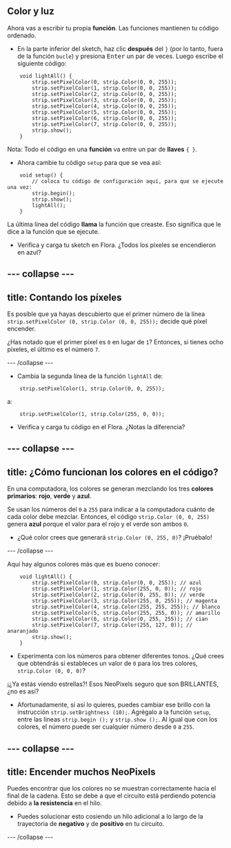 ## Color y luz

Ahora vas a escribir tu propia **función**. Las funciones mantienen tu código ordenado.

+ En la parte inferior del sketch, haz clic **después** del `}` \(por lo tanto, fuera de la función `bucle`\) y presiona <kbd>Enter</kbd> un par de veces. Luego escribe el siguiente código:

``` 
    void lightAll() {
        strip.setPixelColor(0, strip.Color(0, 0, 255));
        strip.setPixelColor(1, strip.Color(0, 0, 255));
        strip.setPixelColor(2, strip.Color(0, 0, 255));
        strip.setPixelColor(3, strip.Color(0, 0, 255));
        strip.setPixelColor(4, strip.Color(0, 0, 255));
        strip.setPixelColor(5, strip.Color(0, 0, 255));
        strip.setPixelColor(6, strip.Color(0, 0, 255));
        strip.setPixelColor(7, strip.Color(0, 0, 255));
        strip.show();
    }
```

Nota: Todo el código en una **función** va entre un par de **llaves** `{ }`.

+ Ahora cambie tu código `setup` para que se vea así:

``` 
    void setup() {
        // coloca tu código de configuración aquí, para que se ejecute una vez:
        strip.begin();
        strip.show();
        lightAll();
    }
```

La última línea del código **llama** la función que creaste. Eso significa que le dice a la función que se ejecute.

+ Verifica y carga tu sketch en Flora. ¿Todos los píxeles se encendieron en azul?

--- collapse ---
---
title: Contando los píxeles
---

Es posible que ya hayas descubierto que el primer número de la línea `strip.setPixelColor (0, strip.Color (0, 0, 255));` decide qué píxel encender.

¿Has notado que el primer píxel es `0` en lugar de `1`? Entonces, si tienes ocho píxeles, el último es el número `7`.

--- /collapse ---

+ Cambia la segunda línea de la función `lightAll` de:

```
    strip.setPixelColor(1, strip.Color(0, 0, 255));
```

a:

```
    strip.setPixelColor(1, strip.Color(255, 0, 0));
```

+ Verifica y carga tu código en el Flora. ¿Notas la diferencia?

--- collapse ---
---
title: ¿Cómo funcionan los colores en el código?
---

En una computadora, los colores se generan mezclando los tres **colores primarios**: **rojo**, **verde** y **azul**.

Se usan los números del `0` a `255` para indicar a la computadora cuánto de cada color debe mezclar. Entonces, el código `strip.Color (0, 0, 255)` genera **azul** porque el valor para el rojo y el verde son ambos `0`.

+ ¿Qué color crees que generará `strip.Color (0, 255, 0)`? ¡Pruébalo!

--- /collapse ---

Aquí hay algunos colores más que es bueno conocer:

```
    void lightAll() {
        strip.setPixelColor(0, strip.Color(0, 0, 255)); // azul
        strip.setPixelColor(1, strip.Color(255, 0, 0)); // rojo
        strip.setPixelColor(2, strip.Color(0, 255, 0)); // verde
        strip.setPixelColor(3, strip.Color(255, 0, 255)); // magenta
        strip.setPixelColor(4, strip.Color(255, 255, 255)); // blanco
        strip.setPixelColor(5, strip.Color(255, 255, 0)); // amarillo
        strip.setPixelColor(6, strip.Color(0, 255, 255)); // cian
        strip.setPixelColor(7, strip.Color(255, 127, 0)); // anaranjado
        strip.show();
    }
```

+ Experimenta con los números para obtener diferentes tonos. ¿Qué crees que obtendrás si estableces un valor de `0` para los tres colores, `strip.Color (0, 0, 0)`?

¡¿Ya estás viendo estrellas?! Esos NeoPixels seguro que son BRILLANTES, ¿no es así?

+ Afortunadamente, si así lo quieres, puedes cambiar ese brillo con la instrucción `strip.setBrightness (10);`. Agrégalo a la función `setup`, entre las líneas `strip.begin ();` y `strip.show ();`. Al igual que con los colores, el número puede ser cualquier número desde `0` a `255`.

--- collapse ---
---
title: Encender muchos NeoPixels
---

Puedes encontrar que los colores no se muestran correctamente hacia el final de la cadena. Esto se debe a que el circuito está perdiendo potencia debido a **la resistencia** en el hilo.

+ Puedes solucionar esto cosiendo un hilo adicional a lo largo de la trayectoria de **negativo** y de **positivo** en tu circuito.

--- /collapse ---
